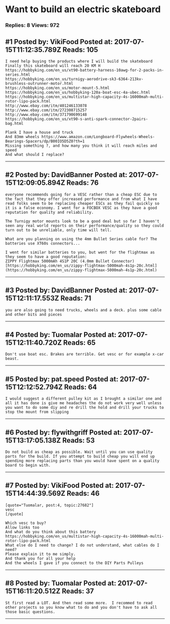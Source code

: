 # Want to build an electric skateboard

### Replies: 8 Views: 972

## \#1 Posted by: VikiFood Posted at: 2017-07-15T11:12:35.789Z Reads: 105

```
I need help buying the products where I will build the skateboard
Finally this skateboard will reach 20 KM H
https://hobbyking.com/en_us/xt90-battery-harness-10awg-for-2-packs-in-series.html
https://hobbyking.com/en_us/turnigy-aerodrive-sk3-6364-213kv-brushless-outrunner-motor.html
https://hobbyking.com/en_us/motor-mount-5.html
https://hobbyking.com/en_us/hobbyking-120a-boat-esc-4a-ubec.html
https://hobbyking.com/en_us/multistar-high-capacity-4s-16000mah-multi-rotor-lipo-pack.html
http://www.ebay.com/itm/401246133078
http://www.ebay.com/itm/272308715257
http://www.ebay.com/itm/371790699148
https://hobbyking.com/en_us/xt90-s-anti-spark-connector-2pairs-bag.html

Plank I have a house and truck
And 83mm wheels https://www.amazon.com/Longboard-Flywheels-Wheels-Bearings-Spacers/dp/B00IO5D5Z0?th=1
Missing something ?, and how many you think it will reach miles and speed
And what should I replace?
```

---
## \#2 Posted by: DavidBanner Posted at: 2017-07-15T12:09:05.894Z Reads: 76

```
everyone recommends going for a VESC rather than a cheap ESC due to the fact that they offer increased performance and from what I have read folks seem to be replacing cheaper ESCs as they fail quickly so it is a false economy. I went for a FOCBOX VESC as they have a good reputation for quality and reliability.

The Turnigy motor mounts look to be a good deal but so far I haven't seen any real world reports on their performance/quality so they could turn out to be unreliable, only time will tell.

What are you planning on using the 4mm Bullet Series cable for? The batteries use XT60s connectors...

I went for similar batteries to you, but went for the flightmax as they seem to have a good reputation: 
ZIPPY Flightmax 5000mAh 4S1P 20C (4.0mm Bullet Connector)	[https://hobbyking.com/en_us/zippy-flightmax-5000mah-4s1p-20c.html](https://hobbyking.com/en_us/zippy-flightmax-5000mah-4s1p-20c.html)
```

---
## \#3 Posted by: DavidBanner Posted at: 2017-07-15T12:11:17.553Z Reads: 71

```
you are also going to need trucks, wheels and a deck. plus some cable and other bits and pieces
```

---
## \#4 Posted by: Tuomalar Posted at: 2017-07-15T12:11:40.720Z Reads: 65

```
Don't use boat esc. Brakes are terrible. Get vesc or for example x-car beast.
```

---
## \#5 Posted by: pat.speed Posted at: 2017-07-15T12:12:52.794Z Reads: 64

```
I would suggest a different pulley kit as I brought a similar one and all it has done is give me headaches the do not work very well unless you want to do some diy and re drill the hold and drill your trucks to stop the mount from slipping
```

---
## \#6 Posted by: flywithgriff Posted at: 2017-07-15T13:17:05.138Z Reads: 53

```
Do not build as cheap as possible. Wait until you can use quality parts for the build. If you attempt to build cheap you will end up spending more replacing parts than you would have spent on a quality board to begin with.
```

---
## \#7 Posted by: VikiFood Posted at: 2017-07-15T14:44:39.569Z Reads: 46

```
[quote="Tuomalar, post:4, topic:27682"]
vesc
[/quote]

Which vesc to buy?
Allow links too
And what do you think about this battery
https://hobbyking.com/en_us/multistar-high-capacity-4s-16000mah-multi-rotor-lipo-pack.html
What else do I need to change? I do not understand, what cables do I need?
Please explain it to me simply.
And thank you for all your help
And the wheels I gave if you connect to the DIY Parts Pulleys
```

---
## \#8 Posted by: Tuomalar Posted at: 2017-07-15T16:11:20.512Z Reads: 37

```
St first read a LOT. And then read some more.  I recommed to read other projects so you know what to do and you don't have to ask all those basic questions.
```

---
